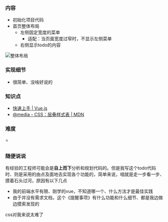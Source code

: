 ### 内容

- 初始化项目代码
- 首页整体布局
  - 左侧固定宽度的菜单
    - 适配：当页面宽度过窄时，不显示左侧菜单
  - 右侧显示todo的内容

![整体布局](https://raw.github.com/nppp1990/easy-todo/master/doc/img/img1.png)

### 实现细节

- 很简单、没啥好说的

### 知识点

- [快速上手 | Vue.js](https://cn.vuejs.org/guide/quick-start.html)
- [@media - CSS：层叠样式表 | MDN](https://developer.mozilla.org/zh-CN/docs/Web/CSS/@media)

### 难度

⭐️

### 随便说说

有经验的工程师可能会是**自上而下**分析和规划代码的。但是我写这个todo代码时、则是采用的由点及面地去实现各个功能的，简单来说，咱就是走一步看一步、摸着石头过河，原因有以下几点

- 我的前端水平有限、刚学的vue，不知道哪一个、什么方法才是最佳实践
- 由于并没有需求文档，这个《提醒事项》有什么功能和什么细节、都是我边做边摸索发现的

css对我来说太难了